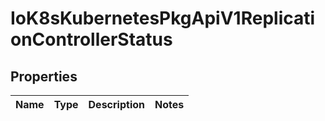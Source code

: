 
# IoK8sKubernetesPkgApiV1ReplicationControllerStatus

## Properties
Name | Type | Description | Notes
------------ | ------------- | ------------- | -------------



